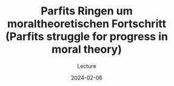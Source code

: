 ---
title: 'Parfits Ringen um moraltheoretischen Fortschritt (Parfits struggle for progress in moral theory)'
subtitle: Lecture
event: 'Lecture series "Philosophie der Gegenwart (Philosophy of the Present)" of the Institute of Philosophy'
event_url: 

location: University of Erlangen
# address:
#   street: Douglasstraße 24
#   city: Karlsruhe
#   postcode: '76133'

summary: Lecture of the Lecture series "Philosophie der Gegenwart (Philosophy of the Present)" of the Institute of Philosophy

# abstract: Moral theories are supposed to give us systematic answers to the question "What is the morally right thing to do -- and why?". There are very many conceivable theories (as answers to this question). Philosophical ethics has established a way of dealing with this challenge. We classify moral theories according to some common feature (a constitutive property) and try to show that entire *classes* of moral theories do have comparative advantages or disadvantages in virtue of their constitutive properties. The debate on consequentialism vs. non-consequentialism fits this description. In this paper, I will address a meta-theoretical question -- how should we theorize about moral theories? I will sketch a framework to approach this question and argue that the classical divide between consequentialism and non-consequentialism is no longer fruitful and ought to be replaced with a different distinction between structural impartialism and structural partialism. I will clarify that distinction and distinguish it (within the meta-theoretical framework) from other useful distinctions.

# Talk start and end times.
#   End time can optionally be hidden by prefixing the line with `#`.
date: '2024-02-06'
all_day: true


# Schedule page publish date (NOT talk date).
publishDate: '2024-01-01T08:00:00Z'

authors: [christian.seidel]
tags: [Vortrag]

# Is this a featured talk? (true/false)
featured: true

image:
  caption: ''
  focal_point: Right

url_code: ''
url_pdf: ''
url_slides: ''
url_video: ''

# Markdown Slides (optional).
#   Associate this talk with Markdown slides.
#   Simply enter your slide deck's filename without extension.
#   E.g. `slides = "example-slides"` references `content/slides/example-slides.md`.
#   Otherwise, set `slides = ""`.
slides:

# Projects (optional).
#   Associate this post with one or more of your projects.
#   Simply enter your project's folder or file name without extension.
#   E.g. `projects = ["internal-project"]` references `content/project/deep-learning/index.md`.
#   Otherwise, set `projects = []`.
projects: ['moral-progress']
---